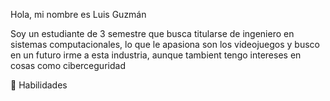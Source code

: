 Hola, mi nombre es Luis Guzmán

Soy un estudiante de 3 semestre que busca titularse de ingeniero en sistemas computacionales, lo que le apasiona son los videojuegos y busco en un futuro irme a esta industria, aunque tambient tengo intereses
en cosas como ciberceguridad

💪  Habilidades
